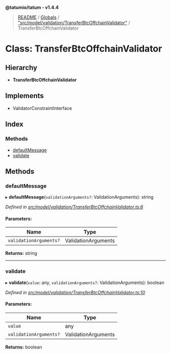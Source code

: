 **@tatumio/tatum - v1.4.4**

> [README](../README.md) / [Globals](../globals.md) / ["src/model/validation/TransferBtcOffchainValidator"](../modules/_src_model_validation_transferbtcoffchainvalidator_.md) / TransferBtcOffchainValidator

# Class: TransferBtcOffchainValidator

## Hierarchy

* **TransferBtcOffchainValidator**

## Implements

* ValidatorConstraintInterface

## Index

### Methods

* [defaultMessage](_src_model_validation_transferbtcoffchainvalidator_.transferbtcoffchainvalidator.md#defaultmessage)
* [validate](_src_model_validation_transferbtcoffchainvalidator_.transferbtcoffchainvalidator.md#validate)

## Methods

### defaultMessage

▸ **defaultMessage**(`validationArguments?`: ValidationArguments): string

*Defined in [src/model/validation/TransferBtcOffchainValidator.ts:6](https://github.com/tatumio/tatum-js/blob/c5d1e16/src/model/validation/TransferBtcOffchainValidator.ts#L6)*

#### Parameters:

Name | Type |
------ | ------ |
`validationArguments?` | ValidationArguments |

**Returns:** string

___

### validate

▸ **validate**(`value`: any, `validationArguments?`: ValidationArguments): boolean

*Defined in [src/model/validation/TransferBtcOffchainValidator.ts:10](https://github.com/tatumio/tatum-js/blob/c5d1e16/src/model/validation/TransferBtcOffchainValidator.ts#L10)*

#### Parameters:

Name | Type |
------ | ------ |
`value` | any |
`validationArguments?` | ValidationArguments |

**Returns:** boolean
